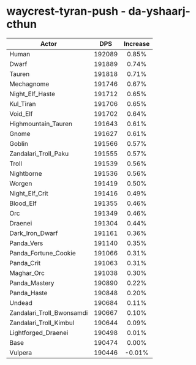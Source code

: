 # waycrest-tyran-push - da-yshaarj-cthun
| Actor | DPS | Increase |
|---|:---:|:---:|
|Human|192089|0.85%|
|Dwarf|191889|0.74%|
|Tauren|191818|0.71%|
|Mechagnome|191746|0.67%|
|Night_Elf_Haste|191712|0.65%|
|Kul_Tiran|191706|0.65%|
|Void_Elf|191702|0.64%|
|Highmountain_Tauren|191643|0.61%|
|Gnome|191627|0.61%|
|Goblin|191566|0.57%|
|Zandalari_Troll_Paku|191555|0.57%|
|Troll|191539|0.56%|
|Nightborne|191536|0.56%|
|Worgen|191419|0.50%|
|Night_Elf_Crit|191416|0.49%|
|Blood_Elf|191355|0.46%|
|Orc|191349|0.46%|
|Draenei|191304|0.44%|
|Dark_Iron_Dwarf|191161|0.36%|
|Panda_Vers|191140|0.35%|
|Panda_Fortune_Cookie|191066|0.31%|
|Panda_Crit|191063|0.31%|
|Maghar_Orc|191038|0.30%|
|Panda_Mastery|190890|0.22%|
|Panda_Haste|190848|0.20%|
|Undead|190684|0.11%|
|Zandalari_Troll_Bwonsamdi|190667|0.10%|
|Zandalari_Troll_Kimbul|190644|0.09%|
|Lightforged_Draenei|190498|0.01%|
|Base|190474|0.00%|
|Vulpera|190446|-0.01%|
